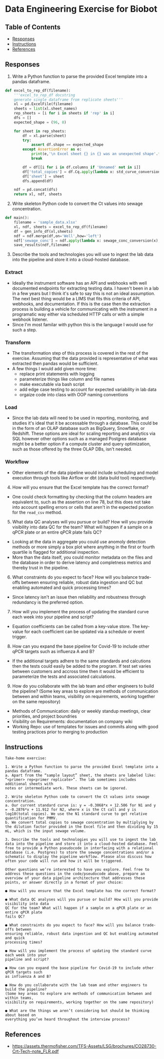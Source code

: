 # Data Engineering Exercise for Biobot

## Table of Contents

- [Responses](README.md#responses)
- [Instructions](README.md#instructions)
- [References](README.md#references)

## Responses

1. Write a Python function to parse the provided Excel template into a pandas dataframe.

```python
def excel_to_rep_df(filename):
	'''excel_to_rep_df docstring
	generate single dataframe from replicate sheets'''
    xl = pd.ExcelFile(filename)
    sheets = list(xl.sheet_names)
    rep_sheets = [i for i in sheets if 'rep' in i]
    dfs = []
    expected_shape = (96, 8)

    for sheet in rep_sheets:
        df = xl.parse(sheet)
        try:
            assert df.shape == expected_shape
        except AssertionError as e:
            print(e,'\n Excel sheet {} in {} was an unexpected shape'.format(sheet,filename))
            break

        df = df[[i for i in df.columns if 'Unnamed' not in i]]
        df['total_copies'] = df.Cq.apply(lambda x: std_curve_conversion(sheet,x))
        df['sheet'] = sheet
        dfs.append(df)

    ndf = pd.concat(dfs)
    return xl, ndf, sheets
```

2. Write skeleton Python code to convert the Ct values into sewage concentration.

```python
def main():
    filename = 'sample_data.xlsx'
    xl, ndf, sheets = excel_to_rep_df(filename)
    df = gen_info_df(xl,sheets) 
    ndf = ndf.merge(df,on='Well',how='left')
    ndf['sewage_conc'] = ndf.apply(lambda x: sewage_conc_conversion(x), axis=1)
    save_results(ndf,filename)
```

3. Describe the tools and technologies you will use to ingest the lab data into the pipeline and store it into a cloud-hosted database. 

### Extract
- Ideally the instrument software has an API and webhooks with well documented endpoints for extracting testing data. I haven't been in a lab in a few years but I think it's safe to say this is not an ideal assumption. The next best thing would be a LIMS that fits this criteria of API, webhooks, and documentation. If this is the case then the extraction process is building a vehicle for communicating with the instrument in a programatic way either via scheduled HTTP calls or with a simple webhook listener.
- Since I'm most familar with python this is the language I would use for such a step. 

### Transform
- The transformation step of this process is covered in the rest of the exercise. Assuming that the data provided is representative of what was extracted then pandas would be sufficient.
- A few things I would add given more time:
	- replace print statements with logging
	- parameterize things like column and file names
	- make executable via bash script
	- add edge case testing to account for expected variability in lab data
	- orgaize code into class with OOP naming conventions

### Load
- Since the lab data will need to be used in reporting, monitoring, and studies it's ideal that it be accessable through a database. This could be in the form of an OLAP database such as BigQuery, Snowflake, or Redshift. These options are ideal for scaling reporting and analytics via SQL however other options such as a managed Postgres database might be a better option if a compute cluster and query optimization, such as those offered by the three OLAP DBs, isn't needed.

### Workflow
- Other elements of the data pipeline would include scheduling and model execution through tools like Airflow or dbt (data build tool) respectively. 

4. How will you ensure that the Excel template has the correct format?
- One could check formatting by checking that the column headers are equivalent to, such as the assertion on line 78, but this does not take into account spelling errors or cells that aren't in the expected postion for the `read_csv` method. 

5. What data QC analyses will you pursue or build? How will you provide visibility into data QC for the team? What will happen if a sample on a qPCR plate or an entire qPCR plate fails QC?
- Looking at the data in aggregate you could use anomoly detection methods or more simply a box plot where anything in the first or fourth quartile is flagged for additional inspection.
- More than the data itself, you could monitor metadata on the files and the database in order to derive latency and completness metrics and thereby trust in the pipeline. 

6. What constraints do you expect to face? How will you balance trade-offs between ensuring reliable, robust data ingestion and QC but enabling automated and quick processing times?
- Since latency isn't an issue then reliability and robustness through redundancy is the preferred option. 

7. How will you implement the process of updating the standard curve each week into your pipeline and script?
- Equation coefficients can be called from a key-value store. The key-value for each coefficient can be updated via a schedule or event trigger.

8. How can you expand the base pipeline for Covid-19 to include other qPCR targets such as influenza A and B?
- If the additional targets adhere to the same standards and calcutions then the tests could easily be added to the program. If test set varies between customers and accross time then it would be efficient to parameterize the tests and associated calculations.

9. How do you collaborate with the lab team and other engineers to build the pipeline? (Some key areas to explore are methods of communication between and within teams, visibility on requirements, working together on the same repository)
- Methods of Communication: daily or weekly standup meetings, clear priorities, and project boundries
- Visibility on Requirements: documentation on company wiki
- Working Repo: use of templates for issues and commits along with good testing practices prior to merging to production


## Instructions
```
Take-home exercise:

1. Write a Python function to parse the provided Excel template into a pandas dataframe.
a. Apart from the “sample layout” sheet, the sheets are labeled like: “<primer> rep<primer replicate>”. The lab sometimes includes additional sheets with
notes or intermediate work. These sheets can be ignored.

2. Write skeleton Python code to convert the Ct values into sewage concentration.
a. Our current standard curve is: y = -0.3068*x + 12.506 for N1 and y = -0.2876*x + 11.912 for N2, where x is the Ct call and y is log10(total copies). We use the N1 standard curve to get relative quantification for PMMV.
b. We convert total copies to sewage concentration by multiplying by the dilution factor provided in the Excel file and then dividing by 15 mL, which is the input sewage volume.

3. Describe the tools and technologies you will use to ingest the lab data into the pipeline and store it into a cloud-hosted database. Feel free to provide a Python pseudocode in interfacing with a relational database (i.e. Postgres) to store the sewage concentrations and/or a schematic to display the pipeline workflow. Please also discuss how often your code will run and how it will be triggered.

Other questions we’re interested to have you explore. Feel free to address these questions in the code/pseudocode above, prepare an overview of your data pipeline architecture that addresses these points, or answer directly in a format of your choice:

● How will you ensure that the Excel template has the correct format?

● What data QC analyses will you pursue or build? How will you provide visibility into data
QC for the team? What will happen if a sample on a qPCR plate or an entire qPCR plate
fails QC?

● What constraints do you expect to face? How will you balance trade-offs between
ensuring reliable, robust data ingestion and QC but enabling automated and quick
processing times?

● How will you implement the process of updating the standard curve each week into your
pipeline and script?

● How can you expand the base pipeline for Covid-19 to include other qPCR targets such
as influenza A and B?

● How do you collaborate with the lab team and other engineers to build the pipeline?
(Some key areas to explore are methods of communication between and within teams,
visibility on requirements, working together on the same repository)

● What are the things we aren’t considering but should be thinking about based on
everything you’ve heard throughout the interview process?
```
## References

- https://assets.thermofisher.com/TFS-Assets/LSG/brochures/CO28730-Crt-Tech-note_FLR.pdf
